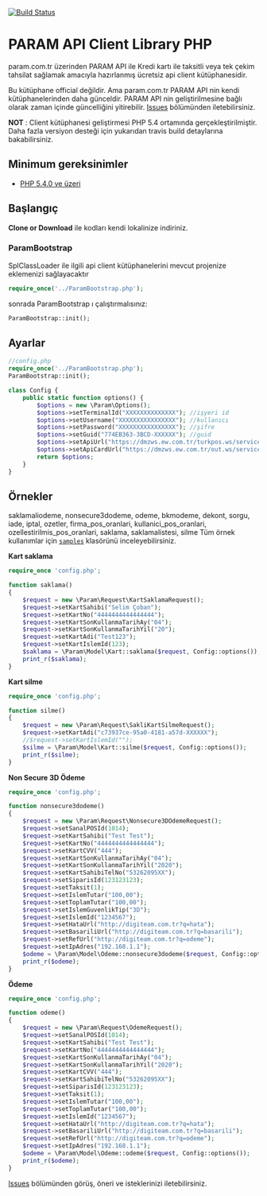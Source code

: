 [![Build Status](https://travis-ci.org/fanatikhamsi/google-api-php-client.svg?branch=master)](https://travis-ci.org/fanatikhamsi/google-api-php-client)

# PARAM API Client Library PHP #

param.com.tr üzerinden PARAM API ile Kredi kartı ile taksitli veya tek çekim tahsilat sağlamak amacıyla hazırlanmış ücretsiz  api client kütüphanesidir.

Bu kütüphane official değildir. Ama param.com.tr PARAM API nin kendi kütüphanelerinden daha günceldir. PARAM API nin geliştirilmesine bağlı olarak zaman içinde güncelliğini yitirebilir. [Issues](https://github.com/fanatikhamsi/param.com.tr-api-client/issues) bölümünden iletebilirsiniz.

**NOT** : Client kütüphanesi geliştirmesi PHP 5.4 ortamında gerçekleştirilmiştir. Daha fazla versiyon desteği için yukarıdan travis build detaylarına bakabilirsiniz.

## Minimum gereksinimler ##
* [PHP 5.4.0 ve üzeri](https://www.php.net/)

## Başlangıç ##

**Clone or Download** ile kodları kendi lokalinize indiriniz.

### ParamBootstrap

SplClassLoader ile ilgili api client kütüphanelerini mevcut projenize eklemenizi sağlayacaktır

```php
require_once('../ParamBootstrap.php');
```

sonrada ParamBootstrap ı çalıştırmalısınız:

```php
ParamBootstrap::init();
```

## Ayarlar
```php
//config.php
require_once('../ParamBootstrap.php');
ParamBootstrap::init();

class Config {
    public static function options() {
        $options = new \Param\Options();
        $options->setTerminalId("XXXXXXXXXXXXXX"); //işyeri id
        $options->setUsername("XXXXXXXXXXXXXXXX"); //kullanıcı
        $options->setPassword("XXXXXXXXXXXXXXXX"); //şifre
        $options->setGuid("774EB363-3BCD-XXXXXX"); //guid
        $options->setApiUrl("https://dmzws.ew.com.tr/turkpos.ws/service_turkpos_prod.asmx?wsdl");
        $options->setApiCardUrl("https://dmzws.ew.com.tr/out.ws/service_ks.asmx?wsdl");
        return $options;
    }
}
```

## Örnekler ##
saklamaliodeme, nonsecure3dodeme, odeme, bkmodeme, dekont, sorgu, iade, iptal, ozetler, firma_pos_oranlari, kullanici_pos_oranlari, ozellestirilmis_pos_oranlari, saklama, saklamalistesi, silme
Tüm örnek kullanımlar için [`samples`](https://github.com/fanatikhamsi/param.com.tr-api-client/tree/master/samples) klasörünü inceleyebilirsiniz.

**Kart saklama**
```php
require_once 'config.php';

function saklama()
{
    $request = new \Param\Request\KartSaklamaRequest();
    $request->setKartSahibi("Selim Çoban");
    $request->setKartNo("4444444444444444");
    $request->setKartSonKullanmaTarihAy("04");
    $request->setKartSonKullanmaTarihYil("20");
    $request->setKartAdi("Test123");
    $request->setKartIslemId(123);
    $saklama = \Param\Model\Kart::saklama($request, Config::options());
    print_r($saklama);
}
```

**Kart silme**
```php
require_once 'config.php';

function silme()
{
    $request = new \Param\Request\SakliKartSilmeRequest();
    $request->setKartAdi("c73937ce-95a0-4181-a57d-XXXXXX");
    //$request->setKartIslemId("");
    $silme = \Param\Model\Kart::silme($request, Config::options());
    print_r($silme);
}
```

**Non Secure 3D Ödeme**
```php
require_once 'config.php';

function nonsecure3dodeme()
{
    $request = new \Param\Request\Nonsecure3DOdemeRequest();
    $request->setSanalPOSId(1014);
    $request->setKartSahibi("Test Test");
    $request->setKartNo("4444444444444444");
    $request->setKartCVV("444");
    $request->setKartSonKullanmaTarihAy("04");
    $request->setKartSonKullanmaTarihYil("2020");
    $request->setKartSahibiTelNo("53262095XX");
    $request->setSiparisId(123123123);
    $request->setTaksit(1);
    $request->setIslemTutar("100,00");
    $request->setToplamTutar("100,00");
    $request->setIslemGuvenlikTip("3D");
    $request->setIslemId("1234567");
    $request->setHataUrl("http://digiteam.com.tr?q=hata");
    $request->setBasariliUrl("http://digiteam.com.tr?q=basarili");
    $request->setRefUrl("http://digiteam.com.tr?q=odeme");
    $request->setIpAdres("192.168.1.1");
    $odeme = \Param\Model\Odeme::nonsecure3dodeme($request, Config::options());
    print_r($odeme);
}
```

**Ödeme**
```php
require_once 'config.php';

function odeme()
{
    $request = new \Param\Request\OdemeRequest();
    $request->setSanalPOSId(1014);
    $request->setKartSahibi("Test Test");
    $request->setKartNo("4444444444444444");
    $request->setKartSonKullanmaTarihAy("04");
    $request->setKartSonKullanmaTarihYil("2020");
    $request->setKartCVV("444");
    $request->setKartSahibiTelNo("53262095XX");
    $request->setSiparisId(123123123);
    $request->setTaksit(1);
    $request->setIslemTutar("100,00");
    $request->setToplamTutar("100,00");
    $request->setIslemId("1234567");
    $request->setHataUrl("http://digiteam.com.tr?q=hata");
    $request->setBasariliUrl("http://digiteam.com.tr?q=basarili");
    $request->setRefUrl("http://digiteam.com.tr?q=odeme");
    $request->setIpAdres("192.168.1.1");
    $odeme = \Param\Model\Odeme::odeme($request, Config::options());
    print_r($odeme);
}

```
[Issues](https://github.com/fanatikhamsi/param.com.tr-api-client/issues) bölümünden görüş, öneri ve isteklerinizi iletebilirsiniz.
